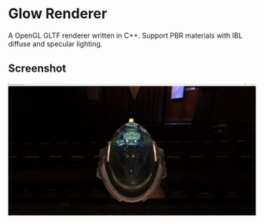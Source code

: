 # Glow Renderer

A OpenGL GLTF renderer written in C++. Support PBR materials with IBL diffuse and specular lighting.


## Screenshot

![Screenshot](screenshot.png)
